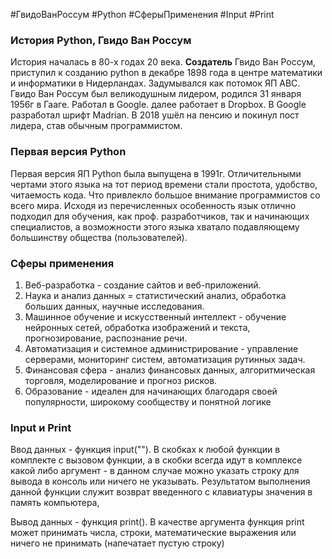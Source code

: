 #ГвидоВанРоссум #Python #CферыПрименения #Input #Print 

### История Python, Гвидо Ван Россум 
 
История началась в 80-х годах 20 века. **Создатель** Гвидо Ван Россум, приступил к созданию python в декабре 1898 года в центре математики и информатики в Нидерландах. Задумывался как потомок ЯП ABC. Гвидо Ван Россум был великодушным лидером, родился 31 января 1956г в Гааге. Работал в Google. далее работает в Dropbox. В Google разработал шрифт Madrian. В 2018 ушёл на пенсию и покинул пост лидера, став обычным программистом. 

### Первая версия Python

Первая версия ЯП Python была выпущена в 1991г. Отличительными чертами этого языка на тот период времени стали простота, удобство, читаемость кода. Что привлекло большое внимание программистов со всего мира. Исходя из перечисленных особенность язык отлично подходил для обучения, как проф. разработчиков, так и начинающих специалистов, а возможности этого  языка хватало подавляющему большинству общества (пользователей).
### Сферы применения

1) Веб-разработка - создание сайтов и веб-приложений.
2) Наука и анализ данных = статистический анализ, обработка больших данных, научные исследования.
3) Машинное обучение и искусственный интеллект - обучение нейронных сетей, обработка изображений и текста, прогнозирование, распознание речи.
4) Автоматизация и системное администрирование - управление серверами, мониторинг систем, автоматизация рутинных задач.
5) Финансовая сфера - анализ финансовых данных, алгоритмическая торговля, моделирование и прогноз рисков.
6) Образование - идеален для начинающих благодаря своей популярности, широкому сообществу и понятной логике

### Input и Print

Ввод данных - функция input(""). В скобках к любой функции в комплекте с вызовом функции, а в скобки всегда идут в комплексе какой либо аргумент - в данном случае можно указать строку для вывода в консоль или ничего не указывать. Результатом выполнения данной функции служит возврат введенного с клавиатуры значения в память компьютера,

Вывод данных - функция print(). В качестве аргумента функция print может принимать числа, строки, математические выражения или ничего не принимать (напечатает пустую строку) 


